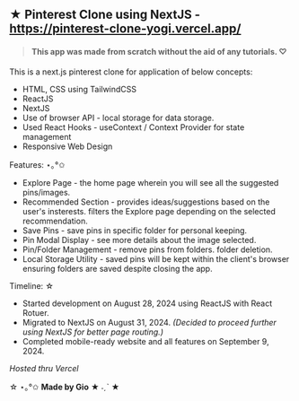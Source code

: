 ## ★ Pinterest Clone using NextJS - https://pinterest-clone-yogi.vercel.app/
> #### This app was made from scratch without the aid of any tutorials. ♡

This is a next.js pinterest clone for application of below concepts: 
- HTML, CSS using TailwindCSS
- ReactJS
- NextJS
- Use of browser API - local storage for data storage.
- Used React Hooks - useContext / Context Provider for state management
- Responsive Web Design

Features: ⋆｡°✩
- Explore Page - the home page wherein you will see all the suggested pins/images.
- Recommended Section - provides ideas/suggestions based on the user's insterests. filters the Explore page depending on the selected recommendation.
- Save Pins - save pins in specific folder for personal keeping.
- Pin Modal Display - see more details about the image selected.
- Pin/Folder Management - remove pins from folders. folder deletion.
- Local Storage Utility - saved pins will be kept within the client's browser ensuring folders are saved despite closing the app.

Timeline: ☆
- Started development on August 28, 2024 using ReactJS with React Rotuer.
- Migrated to NextJS on August 31, 2024. _(Decided to proceed further using NextJS for better page routing.)_
- Completed mobile-ready website and all features on September 9, 2024.

_Hosted thru Vercel_

☆ ⋆｡°✩ **Made by Gio** ★ ˗ˏˋ ★
